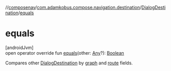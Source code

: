 //[composenav](../../../index.md)/[com.adamkobus.compose.navigation.destination](../index.md)/[DialogDestination](index.md)/[equals](equals.md)

# equals

[androidJvm]\
open operator override fun [equals](equals.md)(other: [Any](https://kotlinlang.org/api/latest/jvm/stdlib/kotlin/-any/index.html)?): [Boolean](https://kotlinlang.org/api/latest/jvm/stdlib/kotlin/-boolean/index.html)

Compares other [DialogDestination](index.md) by [graph](graph.md) and [route](route.md) fields.
